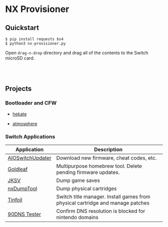 # NX Provisioner

## Quickstart
```
$ pip install requests bs4
$ python3 nx-provisioner.py
```

Open `drag-n-drop` directory and drag all of the contents to the Switch microSD card.

<br>
<br>

## Projects

### Bootloader and CFW

- [hekate](https://github.com/CTCaer/hekate)

- [atmosphere](https://github.com/Atmosphere-NX/Atmosphere)


### Switch Applications

| Application | Description |
|-------------|-------------|
| [AIOSwitchUpdater](https://github.com/HamletDuFromage/aio-switch-updater) | Download new firmware, cheat codes, etc. |
| [Goldleaf](https://github.com/XorTroll/Goldleaf) | Multipurpose homebrew tool. Delete pending firmware updates. |
| [JKSV](https://github.com/J-D-K/JKSV) | Dump game saves |
| [nxDumpTool](https://github.com/DarkMatterCore/nxdumptool) | Dump physical cartridges |
| [Tinfoil](https://github.com/tiliarou/tinfoil-1) | Switch title manager. Install games from physical cartridge and manage patches |
| [90DNS Tester](https://github.com/meganukebmp/Switch_90DNS_tester) | Confirm DNS resolution is blocked for nintendo domains |